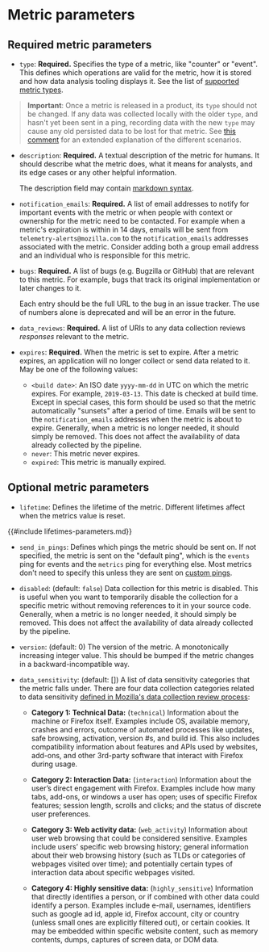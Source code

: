 # Metric parameters

## Required metric parameters

- `type`: **Required.**  Specifies the type of a metric, like "counter" or "event". This defines which operations are valid for the metric, how it is stored and how data analysis tooling displays it. See the list of [supported metric types](metrics/index.md).

> **Important**: Once a metric is released in a product, its `type` should not be changed. If any data was collected locally with the older `type`, and hasn't yet been sent in a ping, recording data with the new `type` may cause any old persisted data to be lost for that metric. See [this comment](https://bugzilla.mozilla.org/show_bug.cgi?id=1621757#c1) for an extended explanation of the different scenarios.

- `description`: **Required.** A textual description of the metric for humans. It should describe what the metric does, what it means for analysts, and its edge cases or any other helpful information.

  The description field may contain [markdown syntax](https://www.markdownguide.org/basic-syntax/).
  
- `notification_emails`: **Required.** A list of email addresses to notify for important events with the metric or when people with context or ownership for the metric need to be contacted.
  For example when a metric's expiration is within in 14 days, emails will be sent from `telemetry-alerts@mozilla.com` to the `notification_emails` addresses associated with the metric.
  Consider adding both a group email address and an individual who is responsible for this metric.
  
- `bugs`: **Required.** A list of bugs (e.g. Bugzilla or GitHub) that are relevant to this metric. For example, bugs that track its original implementation or later changes to it.

  Each entry should be the full URL to the bug in an issue tracker. The use of numbers alone is deprecated and will be an error in the future.
  
- `data_reviews`: **Required.** A list of URIs to any data collection reviews _responses_ relevant to the metric.
  
- `expires`: **Required.** When the metric is set to expire. After a metric expires, an application will no longer collect or send data related to it. May be one of the following values:
  - `<build date>`: An ISO date `yyyy-mm-dd` in UTC on which the metric expires. For example, `2019-03-13`. This date is checked at build time. Except in special cases, this form should be used so that the metric automatically "sunsets" after a period of time. 
    Emails will be sent to the `notification_emails` addresses when the metric is about to expire.
    Generally, when a metric is no longer needed, it should simply be removed. This does not affect the availability of data already collected by the pipeline.
  - `never`: This metric never expires.
  - `expired`: This metric is manually expired.
  
## Optional metric parameters

- `lifetime`: Defines the lifetime of the metric. Different lifetimes affect when the metrics value is reset.

{{#include lifetimes-parameters.md}}
    
- `send_in_pings`: Defines which pings the metric should be sent on. If not specified, the metric is sent on the "default ping", which is the `events` ping for events and the `metrics` ping for everything else. Most metrics don't need to specify this unless they are sent on [custom pings](pings/custom.md).

- `disabled`: (default: `false`) Data collection for this metric is disabled.
  This is useful when you want to temporarily disable the collection for a specific metric without removing references to it in your source code.
  Generally, when a metric is no longer needed, it should simply be removed. This does not affect the availability of data already collected by the pipeline.

- `version`: (default: 0) The version of the metric. A monotonically increasing integer value. This should be bumped if the metric changes in a backward-incompatible way.

- `data_sensitivity`: (default: []) A list of data sensitivity categories that the metric falls under. There are four data collection categories related to data sensitivity [defined in Mozilla's data collection review process](https://wiki.mozilla.org/Firefox/Data_Collection):
   
    - **Category 1: Technical Data:** (`technical`) Information about the machine or Firefox itself. Examples include OS, available memory, crashes and errors, outcome of automated processes like updates, safe browsing, activation, version \#s, and build id. This also includes compatibility information about features and APIs used by websites, add-ons, and other 3rd-party software that interact with Firefox during usage.

    - **Category 2: Interaction Data:** (`interaction`) Information about the user’s direct engagement with Firefox. Examples include how many tabs, add-ons, or windows a user has open; uses of specific Firefox features; session length, scrolls and clicks; and the status of discrete user preferences.

    - **Category 3: Web activity data:** (`web_activity`) Information about user web browsing that could be considered sensitive. Examples include users’ specific web browsing history; general information about their web browsing history (such as TLDs or categories of webpages visited over time); and potentially certain types of interaction data about specific webpages visited.

    - **Category 4: Highly sensitive data:** (`highly_sensitive`) Information that directly identifies a person, or if combined with other data could identify a person. Examples include e-mail, usernames, identifiers such as google ad id, apple id, Firefox account, city or country (unless small ones are explicitly filtered out), or certain cookies. It may be embedded within specific website content, such as memory contents, dumps, captures of screen data, or DOM data.


